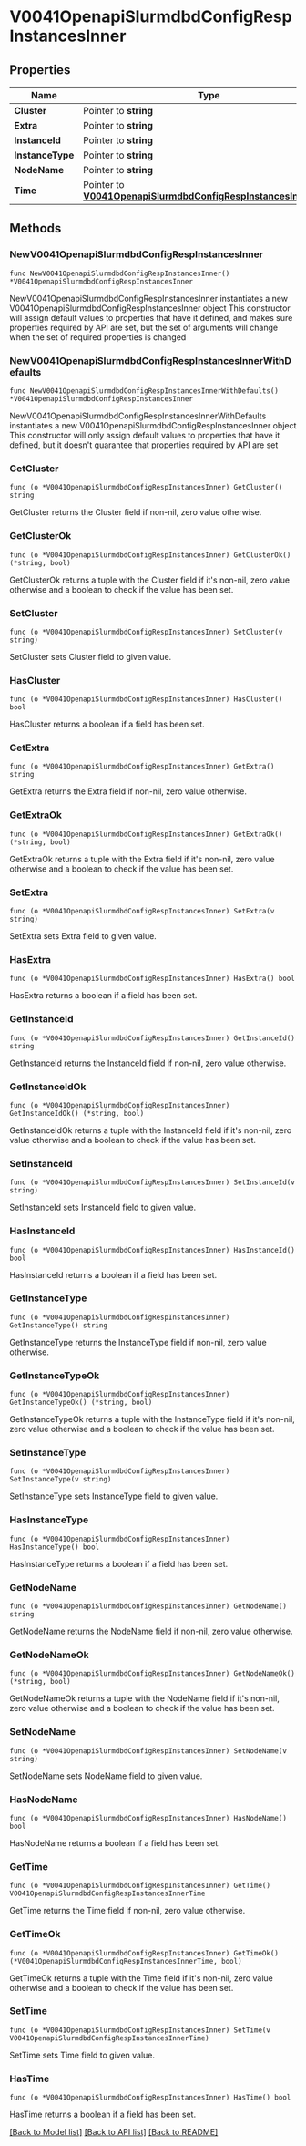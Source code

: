 # V0041OpenapiSlurmdbdConfigRespInstancesInner

## Properties

Name | Type | Description | Notes
------------ | ------------- | ------------- | -------------
**Cluster** | Pointer to **string** |  | [optional] 
**Extra** | Pointer to **string** |  | [optional] 
**InstanceId** | Pointer to **string** |  | [optional] 
**InstanceType** | Pointer to **string** |  | [optional] 
**NodeName** | Pointer to **string** |  | [optional] 
**Time** | Pointer to [**V0041OpenapiSlurmdbdConfigRespInstancesInnerTime**](V0041OpenapiSlurmdbdConfigRespInstancesInnerTime.md) |  | [optional] 

## Methods

### NewV0041OpenapiSlurmdbdConfigRespInstancesInner

`func NewV0041OpenapiSlurmdbdConfigRespInstancesInner() *V0041OpenapiSlurmdbdConfigRespInstancesInner`

NewV0041OpenapiSlurmdbdConfigRespInstancesInner instantiates a new V0041OpenapiSlurmdbdConfigRespInstancesInner object
This constructor will assign default values to properties that have it defined,
and makes sure properties required by API are set, but the set of arguments
will change when the set of required properties is changed

### NewV0041OpenapiSlurmdbdConfigRespInstancesInnerWithDefaults

`func NewV0041OpenapiSlurmdbdConfigRespInstancesInnerWithDefaults() *V0041OpenapiSlurmdbdConfigRespInstancesInner`

NewV0041OpenapiSlurmdbdConfigRespInstancesInnerWithDefaults instantiates a new V0041OpenapiSlurmdbdConfigRespInstancesInner object
This constructor will only assign default values to properties that have it defined,
but it doesn't guarantee that properties required by API are set

### GetCluster

`func (o *V0041OpenapiSlurmdbdConfigRespInstancesInner) GetCluster() string`

GetCluster returns the Cluster field if non-nil, zero value otherwise.

### GetClusterOk

`func (o *V0041OpenapiSlurmdbdConfigRespInstancesInner) GetClusterOk() (*string, bool)`

GetClusterOk returns a tuple with the Cluster field if it's non-nil, zero value otherwise
and a boolean to check if the value has been set.

### SetCluster

`func (o *V0041OpenapiSlurmdbdConfigRespInstancesInner) SetCluster(v string)`

SetCluster sets Cluster field to given value.

### HasCluster

`func (o *V0041OpenapiSlurmdbdConfigRespInstancesInner) HasCluster() bool`

HasCluster returns a boolean if a field has been set.

### GetExtra

`func (o *V0041OpenapiSlurmdbdConfigRespInstancesInner) GetExtra() string`

GetExtra returns the Extra field if non-nil, zero value otherwise.

### GetExtraOk

`func (o *V0041OpenapiSlurmdbdConfigRespInstancesInner) GetExtraOk() (*string, bool)`

GetExtraOk returns a tuple with the Extra field if it's non-nil, zero value otherwise
and a boolean to check if the value has been set.

### SetExtra

`func (o *V0041OpenapiSlurmdbdConfigRespInstancesInner) SetExtra(v string)`

SetExtra sets Extra field to given value.

### HasExtra

`func (o *V0041OpenapiSlurmdbdConfigRespInstancesInner) HasExtra() bool`

HasExtra returns a boolean if a field has been set.

### GetInstanceId

`func (o *V0041OpenapiSlurmdbdConfigRespInstancesInner) GetInstanceId() string`

GetInstanceId returns the InstanceId field if non-nil, zero value otherwise.

### GetInstanceIdOk

`func (o *V0041OpenapiSlurmdbdConfigRespInstancesInner) GetInstanceIdOk() (*string, bool)`

GetInstanceIdOk returns a tuple with the InstanceId field if it's non-nil, zero value otherwise
and a boolean to check if the value has been set.

### SetInstanceId

`func (o *V0041OpenapiSlurmdbdConfigRespInstancesInner) SetInstanceId(v string)`

SetInstanceId sets InstanceId field to given value.

### HasInstanceId

`func (o *V0041OpenapiSlurmdbdConfigRespInstancesInner) HasInstanceId() bool`

HasInstanceId returns a boolean if a field has been set.

### GetInstanceType

`func (o *V0041OpenapiSlurmdbdConfigRespInstancesInner) GetInstanceType() string`

GetInstanceType returns the InstanceType field if non-nil, zero value otherwise.

### GetInstanceTypeOk

`func (o *V0041OpenapiSlurmdbdConfigRespInstancesInner) GetInstanceTypeOk() (*string, bool)`

GetInstanceTypeOk returns a tuple with the InstanceType field if it's non-nil, zero value otherwise
and a boolean to check if the value has been set.

### SetInstanceType

`func (o *V0041OpenapiSlurmdbdConfigRespInstancesInner) SetInstanceType(v string)`

SetInstanceType sets InstanceType field to given value.

### HasInstanceType

`func (o *V0041OpenapiSlurmdbdConfigRespInstancesInner) HasInstanceType() bool`

HasInstanceType returns a boolean if a field has been set.

### GetNodeName

`func (o *V0041OpenapiSlurmdbdConfigRespInstancesInner) GetNodeName() string`

GetNodeName returns the NodeName field if non-nil, zero value otherwise.

### GetNodeNameOk

`func (o *V0041OpenapiSlurmdbdConfigRespInstancesInner) GetNodeNameOk() (*string, bool)`

GetNodeNameOk returns a tuple with the NodeName field if it's non-nil, zero value otherwise
and a boolean to check if the value has been set.

### SetNodeName

`func (o *V0041OpenapiSlurmdbdConfigRespInstancesInner) SetNodeName(v string)`

SetNodeName sets NodeName field to given value.

### HasNodeName

`func (o *V0041OpenapiSlurmdbdConfigRespInstancesInner) HasNodeName() bool`

HasNodeName returns a boolean if a field has been set.

### GetTime

`func (o *V0041OpenapiSlurmdbdConfigRespInstancesInner) GetTime() V0041OpenapiSlurmdbdConfigRespInstancesInnerTime`

GetTime returns the Time field if non-nil, zero value otherwise.

### GetTimeOk

`func (o *V0041OpenapiSlurmdbdConfigRespInstancesInner) GetTimeOk() (*V0041OpenapiSlurmdbdConfigRespInstancesInnerTime, bool)`

GetTimeOk returns a tuple with the Time field if it's non-nil, zero value otherwise
and a boolean to check if the value has been set.

### SetTime

`func (o *V0041OpenapiSlurmdbdConfigRespInstancesInner) SetTime(v V0041OpenapiSlurmdbdConfigRespInstancesInnerTime)`

SetTime sets Time field to given value.

### HasTime

`func (o *V0041OpenapiSlurmdbdConfigRespInstancesInner) HasTime() bool`

HasTime returns a boolean if a field has been set.


[[Back to Model list]](../README.md#documentation-for-models) [[Back to API list]](../README.md#documentation-for-api-endpoints) [[Back to README]](../README.md)


